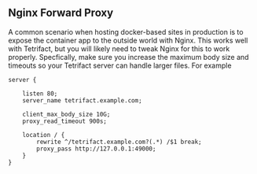 ## Nginx Forward Proxy

A common scenario when hosting docker-based sites in production is to expose the container app to the outside world with Nginx. This
works well with Tetrifact, but you will likely need to tweak Nginx for this to work properly. Specfically, make sure you increase the
maximum body size and timeouts so your Tetrifact server can handle larger files. For example



    server {

        listen 80;
        server_name tetrifact.example.com;

        client_max_body_size 10G;
        proxy_read_timeout 900s;

        location / {
            rewrite ^/tetrifact.example.com?(.*) /$1 break;
            proxy_pass http://127.0.0.1:49000;
        }
    }

